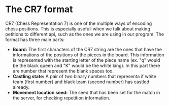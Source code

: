 # The CR7 format

CR7 (Chess Representation 7) is one of the multiple ways of encoding chess positions. This is especially usefull when we talk about making petitions to different api, such as the ones we are using in our program. The format has three main parts:

- **Board:** The first characters of the CR7 string are the ones that have the informations of the positions of the pieces in the board. This information is represented with the starting letter of the piece name (ex. "q" would be the black queen and "K" would be the white king). In this part there are number that represent the blank spaces too.
- **Castling state:** A pair of two binary numbers that representa if white team (first number) and black team (second number) has castled already. 
- **Movement location seed:** The seed that has been set for the match in the server, for checking repetition information.